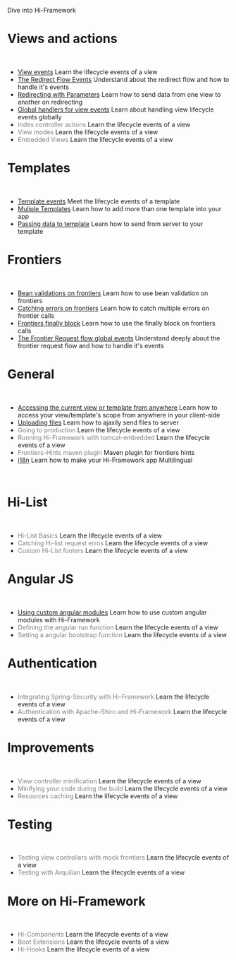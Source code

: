 <!--Topic description-->
<description>Dive into Hi-Framework</description>
# Views and actions
<br/>
<ul class="bookmarks">
   <li>
      <a href="topics/tutorials/views/view-events.html">View events</a>
      <span>Learn the lifecycle events of a view</span>
   </li>
   <li>
      <a href="topics/tutorials/views/the-redirect-flow-events.html">The Redirect Flow Events</a>
      <span>Understand about the redirect flow and how to handle it's events</span>
   </li>
   <li>
      <a href="topics/tutorials/views/redirecting-with-parameters.html">Redirecting with Parameters</a>
      <span>Learn how to send data from one view to another on redirecting</span>
   </li>
   <li>
      <a href="topics/tutorials/views/global-handlers-of-view-events.html">Global handlers for view events</a>
      <span>Learn about handling view lifecycle events globally</span>
   </li>
   <li>
      <a><span style="color: grey; cursor: default; ">Index controller actions</span></a>
      <span>Learn the lifecycle events of a view</span>
   </li>
   <li>
      <a><span style="color: grey; cursor: default; ">View modes</span></a>
      <span>Learn the lifecycle events of a view</span>
   </li>
   <li>
      <a><span style="color: grey; cursor: default; ">Embedded Views</span></a>
      <span>Learn the lifecycle events of a view</span>
   </li>
</ul>

# Templates
<br/>
<ul class="bookmarks">
   <li>     
      <a href="topics/tutorials/templates/template-events.html">Template events</a>
      <span>Meet the lifecycle events of a template</span>
   </li>
   <li>
      <a href="topics/tutorials/templates/multiple-templates.html">Muliple Templates</a>
      <span>Learn how to add more than one template into your app</span>
   </li>
   <li>
      <a href="topics/tutorials/templates/passing-data-to-template.html">Passing data to template</a>
      <span>Learn how to send from server to your template</span>
   </li>
</ul>

# Frontiers
<br/>
<ul class="bookmarks">
   <li>     
      <a href="topics/tutorials/frontiers/bean-validation.html">Bean validations on frontiers</a>
      <span>Learn how to use bean validation on frontiers</span>
   </li>
   <li>     
      <a href="topics/tutorials/frontiers/catching-errors.html">Catching errors on frontiers</a>
      <span>Learn how to catch multiple errors on frontier calls</span>
   </li>
   <li>     
      <a href="topics/tutorials/frontiers/finally.html">Frontiers finally block</a>
      <span>Learn how to use the finally block on frontiers calls</span>
   </li>
   <li>
      <a href="topics/tutorials/frontiers/the-frontier-request-flow-global-events.html">The Frontier Request flow global events</a>
      <span>Understand deeply about the frontier request flow and how to handle it's events</span>
   </li>
</ul>



# General	
<br/>
<ul class="bookmarks">
   <li>
      <a href="topics/tutorials/general/current-view-and-template.html">Accessing the current view or template from anywhere</a>
      <span>Learn how to access your view/template's scope from anywhere in your client-side</span>
   </li>
   <li>
      <a href="topics/tutorials/general/uploading-files.html">Uploading files</span></a>
      <span>Learn how to ajaxily send files to server</span>
   </li>
   <li>
      <a><span style="color: grey; cursor: default; ">Going to production</span></a>
      <span>Learn the lifecycle events of a view</span>
   </li>
   <li>
      <a><span style="color: grey; cursor: default; ">Running Hi-Framework with tomcat-embedded</span></a>
      <span>Learn the lifecycle events of a view</span>
   </li>
   
   <li>
      <a><span style="color: grey; cursor: default; ">Frontiers-Hints maven plugin</span></a>
      <span>Maven plugin for frontiers hints</span>
   </li>
   <li>
      <a href="topics/tutorials/general/i18n.html">i18n</a>
      <span>Learn how to make your Hi-Framework app Multilingual</span>
   </li>
</ul>
<br/>

# Hi-List
<br/>
<ul class="bookmarks">
   <li>
      <a><span style="color: grey; cursor: default; ">Hi-List Basics</span></a>
      <span>Learn the lifecycle events of a view</span>
   </li>
   <li>
      <a><span style="color: grey; cursor: default; ">Catching Hi-list request erros</span></a>
      <span>Learn the lifecycle events of a view</span>
   </li>
   <li>
      <a><span style="color: grey; cursor: default; ">Custom Hi-List footers</span></a>
      <span>Learn the lifecycle events of a view</span>
   </li>
</ul>

# Angular JS
<br/>
<ul class="bookmarks">
	<li>     
	   <a href="topics/tutorials/angular/custom-angular-modules.html">Using custom angular modules</a>
	   <span>Learn how to use custom angular modules with Hi-Framework</span> 
	</li>
	<li>
      <a><span style="color: grey; cursor: default; ">Defining the angular run function</span></a>
      <span>Learn the lifecycle events of a view</span>
   </li>
   <li>
      <a><span style="color: grey; cursor: default; ">Setting a angular bootstrap function</span></a>
      <span>Learn the lifecycle events of a view</span>
   </li>
</ul>

# Authentication
<br/>
<ul class="bookmarks">
   <li>
      <a><span style="color: grey; cursor: default; ">Integrating Spring-Security with Hi-Framework</span></a>
      <span>Learn the lifecycle events of a view</span>
   </li>
   <li>
      <a><span style="color: grey; cursor: default; ">Authentication with Apache-Shiro and Hi-Framework</span></a>
      <span>Learn the lifecycle events of a view</span>
   </li>
</ul>

# Improvements
<br/>
<ul class="bookmarks">
   <li>
      <a><span style="color: grey; cursor: default; ">View controller minification</span></a>
      <span>Learn the lifecycle events of a view</span>
   </li>
   <li>
      <a><span style="color: grey; cursor: default; ">Minifying your code during the build</span></a>
      <span>Learn the lifecycle events of a view</span>
   </li>
   <li>
      <a><span style="color: grey; cursor: default; ">Resources caching</span></a>
      <span>Learn the lifecycle events of a view</span>
   </li>
</ul>

# Testing
<br/>
<ul class="bookmarks">
   <li>
      <a><span style="color: grey; cursor: default; ">Testing view controllers with mock frontiers</span></a>
      <span>Learn the lifecycle events of a view</span>
   </li>
   <li>
      <a><span style="color: grey; cursor: default; ">Testing with Arquilian</span></a>
      <span>Learn the lifecycle events of a view</span>
   </li>
</ul>

# More on Hi-Framework
<br/>
<ul class="bookmarks">
   <li>
      <a><span style="color: grey; cursor: default; ">Hi-Components</span></a>
      <span>Learn the lifecycle events of a view</span>
   </li>
   <li>
      <a><span style="color: grey; cursor: default; ">Boot Extensions</span></a>
      <span>Learn the lifecycle events of a view</span>
   </li>
   <li>
      <a><span style="color: grey; cursor: default; ">Hi-Hooks</span></a>
      <span>Learn the lifecycle events of a view</span>
   </li>
</ul>
